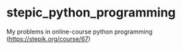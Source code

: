# stepic_python_programming
My problems in online-course python programming (https://stepik.org/course/67)
